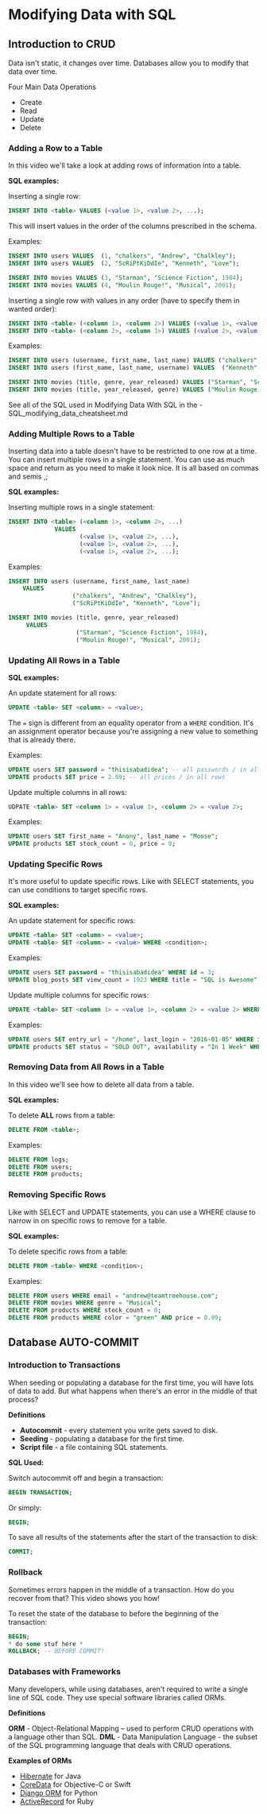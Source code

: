 # Modifying Data with SQL

## Introduction to CRUD

Data isn't static, it changes over time. Databases allow you to modify that data over time.

Four Main Data Operations

- Create
- Read
- Update
- Delete


### Adding a Row to a Table

In this video we'll take a look at adding rows of information into a table.

**SQL examples:**

Inserting a single row:

```sql
INSERT INTO <table> VALUES (<value 1>, <value 2>, ...);
```

This will insert values in the order of the columns prescribed in the schema.

Examples:

```sql
INSERT INTO users VALUES  (1, "chalkers", "Andrew", "Chalkley");
INSERT INTO users VALUES  (2, "ScRiPtKiDdIe", "Kenneth", "Love");

INSERT INTO movies VALUES (3, "Starman", "Science Fiction", 1984);
INSERT INTO movies VALUES (4, "Moulin Rouge!", "Musical", 2001);
```

Inserting a single row with values in any order (have to specify them in wanted order):

```sql
INSERT INTO <table> (<column 1>, <column 2>) VALUES (<value 1>, <value 2>);
INSERT INTO <table> (<column 2>, <column 1>) VALUES (<value 2>, <value 1>);
```

Examples:

```sql
INSERT INTO users (username, first_name, last_name) VALUES ("chalkers", "Andrew", "Chalkley");
INSERT INTO users (first_name, last_name, username) VALUES  ("Kenneth", "Love", "ScRiPtKiDdIe");

INSERT INTO movies (title, genre, year_released) VALUES ("Starman", "Science Fiction", 1984);
INSERT INTO movies (title, year_released, genre) VALUES ("Moulin Rouge!", 2001,  "Musical");
```

See all of the SQL used in Modifying Data With SQL in the  - SQL_modifying_data_cheatsheet.md

### Adding Multiple Rows to a Table

Inserting data into a table doesn't have to be restricted to one row at a time. You can insert multiple rows in a single statement. You can use as much space and return as you need to make it look nice. It is all based on commas and semis ,;

**SQL examples:**  

Inserting multiple rows in a single statement:

```sql
INSERT INTO <table> (<column 1>, <column 2>, ...) 
             VALUES 
                    (<value 1>, <value 2>, ...),
                    (<value 1>, <value 2>, ...),
                    (<value 1>, <value 2>, ...);
```

Examples:

```sql
INSERT INTO users (username, first_name, last_name) 
    VALUES 
                  ("chalkers", "Andrew", "Chalkley"),
                  ("ScRiPtKiDdIe", "Kenneth", "Love");

INSERT INTO movies (title, genre, year_released) 
     VALUES 
                   ("Starman", "Science Fiction", 1984),
                   ("Moulin Rouge!", "Musical", 2001);
```

### Updating All Rows in a Table

**SQL examples:**  

An update statement for all rows:

```sql
UPDATE <table> SET <column> = <value>;
```

The `=` sign is different from an equality operator from a `WHERE` condition. It's an assignment operator because you're assigning a new value to something that is already there.

Examples:

```sql
UPDATE users SET password = "thisisabadidea"; -- all passwords / in all rows
UPDATE products SET price = 2.99; -- all prices / in all rows
```

Update multiple columns in all rows:

```sql
UDPATE <table> SET <column 1> = <value 1>, <column 2> = <value 2>;
```

Examples:

```sql
UPDATE users SET first_name = "Anony", last_name = "Moose";
UPDATE products SET stock_count = 0, price = 0;
```
### Updating Specific Rows

It's more useful to update specific rows. Like with SELECT statements, you can use conditions to target specific rows.

**SQL examples:**  

An update statement for specific rows:

```sql
UPDATE <table> SET <column> = <value>;
UPDATE <table> SET <column> = <value> WHERE <condition>;
```

Examples:

```sql
UPDATE users SET password = "thisisabadidea" WHERE id = 3;
UPDATE blog_posts SET view_count = 1923 WHERE title = "SQL is Awesome";
```

Update multiple columns for specific rows:

```sql
UPDATE <table> SET <column 1> = <value 1>, <column 2> = <value 2> WHERE <condition>;
```

Examples:

```sql
UPDATE users SET entry_url = "/home", last_login = "2016-01-05" WHERE id = 329;
UPDATE products SET status = "SOLD OUT", availability = "In 1 Week" WHERE stock_count = 0;
```

### Removing Data from All Rows in a Table

In this video we'll see how to delete all data from a table.

**SQL examples:**  

To delete **ALL** rows from a table:

```sql
DELETE FROM <table>;
```

Examples:

```sql
DELETE FROM logs;
DELETE FROM users;
DELETE FROM products;
```

### Removing Specific Rows

Like with SELECT and UPDATE statements, you can use a WHERE clause to narrow in on specific rows to remove for a table.

**SQL examples:**  

To delete specific rows from a table:

```sql
DELETE FROM <table> WHERE <condition>;
```

Examples:

```sql
DELETE FROM users WHERE email = "andrew@teamtreehouse.com";
DELETE FROM movies WHERE genre = "Musical";
DELETE FROM products WHERE stock_count = 0;
DELETE FROM products WHERE color = "green" AND price = 0.99;
```

## Database AUTO-COMMIT

### Introduction to Transactions

When seeding or populating a database for the first time, you will have lots of data to add. But what happens when there's an error in the middle of that process?

**Definitions**  

* **Autocommit** - every statement you write gets saved to disk.
* **Seeding** - populating a database for the first time.
* **Script file** - a file containing SQL statements.

**SQL Used:**

Switch autocommit off and begin a transaction:

```sql
BEGIN TRANSACTION;
```

Or simply:

```sql
BEGIN;
```

To save all results of the statements after the start of the transaction to disk:

```sql
COMMIT;
```
### Rollback

Sometimes errors happen in the middle of a transaction. How do you recover from that? This video shows you how!

To reset the state of the database to before the beginning of the transaction:

```sql
BEGIN;
* do some stuf here *
ROLLBACK; -- BEFORE COMMIT!
```
### Databases with Frameworks

Many developers, while using databases, aren't required to write a single line of SQL code. They use special software libraries called ORMs.

**Definitions**  

**ORM** - Object-Relational Mapping – used to perform CRUD operations with a language other than SQL.
**DML** - Data Manipulation Language - the subset of the SQL programming language that deals with CRUD operations.

**Examples of ORMs**  

- [Hibernate](http://hibernate.org/) for Java
- [CoreData](https://developer.apple.com/library/mac/documentation/Cocoa/Conceptual/CoreData/index.html) for Objective-C or Swift
- [Django ORM](https://docs.djangoproject.com/en/1.9/#the-model-layer) for Python
- [ActiveRecord](http://api.rubyonrails.org/classes/ActiveRecord/Base.html) for Ruby

